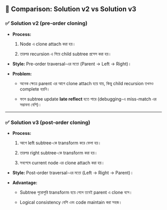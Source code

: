 ## 🔎 Comparison: Solution v2 vs Solution v3

### ✅ Solution v2 (pre-order cloning)

- **Process:**
    1. Node এ clone attach করা হয়।
        
    2. তারপর recursion এ গিয়ে child subtree প্রসেস করা হয়।
        
- **Style:** Pre-order traversal-এর মতো (Parent → Left → Right)।
    
- **Problem:**
    - অনেক ক্ষেত্রে parent এর আগে clone attach হয়ে যায়, কিন্তু child recursion তখনও complete হয়নি।
        
    - ফলে subtree update **late reflect** হতে পারে (debugging-এ miss-match এর সম্ভাবনা বেশি)।
        
---

### ✅ Solution v3 (post-order cloning)

- **Process:**
    1. আগে left subtree-কে transform করে ফেলা হয়।
        
    2. তারপর right subtree-কে transform করা হয়।
        
    3. সবশেষে current node এর clone attach করা হয়।
        
- **Style:** Post-order traversal-এর মতো (Left → Right → Parent)।
    
- **Advantage:**
    
    - Subtree পুরোপুরি transform হয়ে গেলে তবেই parent এ clone বসে।
        
    - Logical consistency বেশি এবং code maintain করা সহজ।